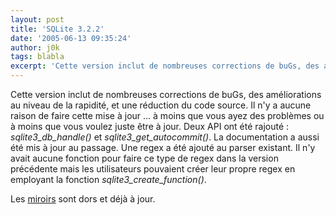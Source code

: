 ```yaml
---
layout: post
title: 'SQLite 3.2.2'
date: '2005-06-13 09:35:24'
author: j0k
tags: blabla
excerpt: 'Cette version inclut de nombreuses corrections de buGs, des améliorations au niveau de la rapidité, et une réduction du code source. Il n''y a aucune raison de faire cette mise à jour ... à moins que vous ayez des problèmes ou à moins que vous voulez juste être à jour.   )   Deux API ont été rajouté : *sqlite3_db_handle()* et *sqlite3_get_autocommit()*. La      ...'
---
```


Cette version inclut de nombreuses corrections de buGs, des améliorations au niveau de la rapidité, et une réduction du code source. Il n'y a aucune raison de faire cette mise à jour ... à moins que vous ayez des problèmes ou à moins que vous voulez juste être à jour.      Deux API ont été rajouté : *sqlite3_db_handle()* et *sqlite3_get_autocommit()*. La documentation a aussi été mis à jour au passage.   Une regex a été ajouté au parser existant. Il n'y avait aucune fonction pour faire ce type de regex dans la version précédente mais les utilisateurs pouvaient créer leur propre regex en employant la fonction *sqlite3_create_function()*.

Les [miroirs](http://www.sqlite.org/download.html) sont dors et déjà à jour.
